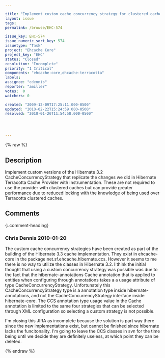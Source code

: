 ```yaml
---

title: "Implement custom cache concurrency strategy for clustered cache performance"
layout: issue
tags: 
permalink: /browse/EHC-574

issue_key: EHC-574
issue_numeric_sort_key: 574
issuetype: "Task"
project: "Ehcache Core"
project_key: "EHC"
status: "Closed"
resolution: "Incomplete"
priority: "1 Critical"
components: "ehcache-core,ehcache-terracotta"
labels: 
assignee: "cdennis"
reporter: "amiller"
votes:  0
watchers: 0

created: "2009-12-09T17:25:11.000-0500"
updated: "2010-02-22T15:24:59.000-0500"
resolved: "2010-01-20T11:54:58.000-0500"




---
```


{% raw %}

## Description

<div markdown="1" class="description">

Implement custom versions of the Hibernate 3.2 CacheConcurrencyStrategy that replicate the changes we did in Hibernate Terracotta Cache Provider with instrumentation.  These are not required to use the provider with clustered caches but can provide greater performance due to reduced locking with the knowledge of being used over Terracotta clustered caches.

</div>

## Comments


{:.comment-heading}
### **Chris Dennis** <span class="date">2010-01-20</span>

<div markdown="1" class="comment">

The custom cache concurrency strategies have been created as part of the building of the Hibernate 3.3 cache implementation.  They exist in ehcache-core in the package net.sf.ehcache.hibernate.ccs.  However it seems to me there is no way to utilize the classes in Hibernate 3.2.  I think the initial thought that using a custom concurrency strategy was possible was due to the fact that the hibernate-annotations Cache annotation that is applied to entities when configuring through annotations takes a a usage attribute of type CacheConcurrencyStrategy.  Unfortunately this CacheConcurrencyStrategy type is a annotation type inside hibernate-annotations, and not the CacheConcurrencyStrategy interface inside hibernate-core.  The CCS annotation type usage value in the Cache annotation is limited to the same four strategies that can be selected through XML configuration so selecting a custom strategy is not possible.

I'm closing this JIRA as incomplete because the solution is part way there since the new implementations exist, but cannot be finished since hibernate lacks the funcitonality.  I'm going to leave the CCS classes in svn for the time being until we decide they are definitely useless, at which point they can be deleted.

</div>



{% endraw %}
